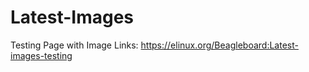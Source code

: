 # Latest-Images

Testing Page with Image Links: https://elinux.org/Beagleboard:Latest-images-testing
